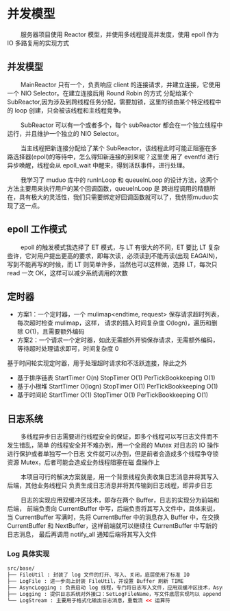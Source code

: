 # 并发模型

&nbsp;&nbsp;&nbsp;&nbsp;&nbsp;&nbsp;&nbsp;
服务器项目使用 Reactor 模型，并使用多线程提高并发度，使用 epoll 作为 IO 多路复用的实现方式

## 并发模型

&nbsp;&nbsp;&nbsp;&nbsp;&nbsp;&nbsp;&nbsp;
MainReactor 只有一个，负责响应 client 的连接请求，并建立连接，它使用一个 NIO Selector。在建立连接后用 Round Robin 的方式
分配给某个 SubReactor,因为涉及到跨线程任务分配，需要加锁，这里的锁由某个特定线程中的 loop 创建，只会被该线程和主线程竞争。

&nbsp;&nbsp;&nbsp;&nbsp;&nbsp;&nbsp;&nbsp;
SubReactor 可以有一个或者多个，每个 subReactor 都会在一个独立线程中运行，并且维护一个独立的 NIO Selector。

&nbsp;&nbsp;&nbsp;&nbsp;&nbsp;&nbsp;&nbsp;
当主线程把新连接分配给了某个 SubReactor，该线程此时可能正阻塞在多路选择器(epoll)的等待中，怎么得知新连接的到来呢？这里使
用了 eventfd 进行异步唤醒，线程会从 epoll_wait 中醒来，得到活跃事件，进行处理。

&nbsp;&nbsp;&nbsp;&nbsp;&nbsp;&nbsp;&nbsp;
我学习了 muduo 库中的 runInLoop 和 queueInLoop 的设计方法，这两个方法主要用来执行用户的某个回调函数，queueInLoop 是
跨进程调用的精髓所在，具有极大的灵活性，我们只需要绑定好回调函数就可以了，我仿照muduo实现了这一点。

## epoll 工作模式

&nbsp;&nbsp;&nbsp;&nbsp;&nbsp;&nbsp;&nbsp;
epoll 的触发模式我选择了 ET 模式，与 LT 有很大的不同，ET 要比 LT 复杂些许，它对用户提出更高的要求，即每次读，必须读到不能再读(出现 EAGAIN)，
写到不能再写的时候，而 LT 则简单许多，当然也可以这样做，选择 LT，每次只 read 一次 OK，这样可以减少系统调用的次数

## 定时器

- 方案1：一个定时器，一个 mulimap<endtime, request> 保存请求超时列表，每次超时检查 mulimap，这样，
请求的插入时间复杂度 O(logn)，遍历和删除 O(1)，且需要额外编码
- 方案2：一个请求一个定时器，如此无需额外开销保存请求，无需额外编码，等待超时处理请求即可，时间复杂度 0

基于时间轮实现定时器，用于处理超时请求和不活跃连接，除此之外
- 基于排序链表    StartTimer O(n)    StopTimer O(1)    PerTickBookkeeping O(1)
- 基于小根堆      StartTimer O(logn) StopTimer O(1)    PerTickBookkeeping O(1)
- 基于时间轮      StartTimer O(1)    StopTimer O(1)    PerTickBookkeeping O(1)

## 日志系统

&nbsp;&nbsp;&nbsp;&nbsp;&nbsp;&nbsp;&nbsp;
多线程异步日志需要进行线程安全的保证，即多个线程可以写日志文件而不发生错乱，简单
的线程安全并不难办到，用一个全局的 Mutex 对日志的 IO 操作进行保护或者单独写一个日志
文件就可以办到，但是前者会造成多个线程争夺锁资源 Mutex，后者可能会造成业务线程阻塞在磁
盘操作上

&nbsp;&nbsp;&nbsp;&nbsp;&nbsp;&nbsp;&nbsp;
本项目可行的解决方案就是，用一个背景线程负责收集日志消息并将其写入后端，其他业务线程只
负责生成日志消息并将其传输到日志线程，即异步日志

&nbsp;&nbsp;&nbsp;&nbsp;&nbsp;&nbsp;&nbsp;
日志的实现应用双缓冲区技术，即存在两个 Buffer，日志的实现分为前端和后端，
前端负责向 CurrentBuffer 中写，后端负责将其写入文件中，具体来说，当
CurrentBuffer 写满时，先将 CurrentBuffer 中的消息存入 Buffer 中，在交换
CurrentBuffer 和 NextBuffer，这样前端就可以继续往 CurrentBuffer 中写新的日志消息，
最后再调用 notify_all 通知后端将其写入文件

### Log 具体实现

```html
src/base/
├── FileUtil : 封装了 log 文件的打开、写入、关闭，底层使用了标准 IO
├── LogFile : 进一步向上封装 FileUtil，并设置 Buffer 刷新 TIME
├── AsyncLogging : 负责启动 log 线程，专门将日志写入文件，应用双缓冲区技术，AsyncLogging 负责将缓冲区数据写入日志文件
├── Logging : 提供日志系统对外接口：SetLogFileName，写文件底层实现均以 append 展开
└── LogStream : 主要用于格式化输出日志消息，重载流 << 运算符
```
